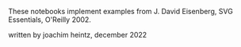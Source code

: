 These notebooks implement examples from J. David Eisenberg, SVG Essentials, O'Reilly 2002.

written by joachim heintz, december 2022
